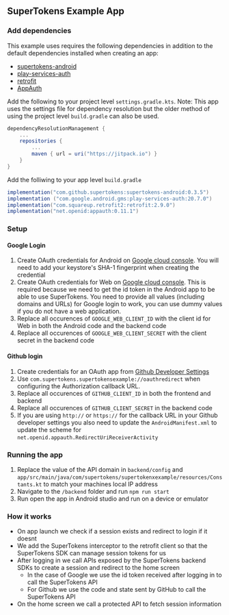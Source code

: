 ## SuperTokens Example App

### Add dependencies

This example uses requires the following dependencies in addition to the default dependencies installed when creating an app:
- [supertokens-android](https://github.com/supertokens/supertokens-android)
- [play-services-auth](https://mvnrepository.com/artifact/com.google.android.gms/play-services-auth?repo=google)
- [retrofit](https://square.github.io/retrofit/)
- [AppAuth](https://github.com/openid/AppAuth-Android)

Add the following to your project level `settings.gradle.kts`. Note: This app uses the settings file for dependency resolution but the older method of using the project level `build.gradle` can also be used.

```gradle
dependencyResolutionManagement {
    ...
    repositories {
        ...
        maven { url = uri("https://jitpack.io") }
    }
}
```

Add the folliwing to your app level `build.gradle`

```gradle
implementation("com.github.supertokens:supertokens-android:0.3.5")
implementation ("com.google.android.gms:play-services-auth:20.7.0")
implementation("com.squareup.retrofit2:retrofit:2.9.0")
implementation("net.openid:appauth:0.11.1")
```

### Setup

#### Google Login

1. Create OAuth credentials for Android on [Google cloud console](https://console.cloud.google.com/). You will need to add your keystore's SHA-1 fingerprint when creating the credential
2. Create OAuth credentials for Web on [Google cloud console](https://console.cloud.google.com/). This is required because we need to get the id token in the Android app to be able to use SuperTokens. You need to provide all values (including domains and URLs) for Google login to work, you can use dummy values if you do not have a web application.
3. Replace all occurences of `GOOGLE_WEB_CLIENT_ID` with the client id for Web in both the Android code and the backend code
4. Replace all occurences of `GOOGLE_WEB_CLIENT_SECRET` with the client secret in the backend code

#### Github login
1. Create credentials for an OAuth app from [Github Developer Settings](https://github.com/settings/developers)
2. Use `com.supertokens.supertokensexample://oauthredirect` when configuring the Authorization callback URL.
3. Replace all occurences of `GITHUB_CLIENT_ID` in both the frontend and backend
4. Replace all occurences of `GITHUB_CLIENT_SECRET` in the backend code
5. If you are using `http://` or `https://` for the callback URL in your Github developer settings you also need to update the `AndroidManifest.xml` to update the scheme for `net.openid.appauth.RedirectUriReceiverActivity`

### Running the app

1. Replace the value of the API domain in `backend/config` and `app/src/main/java/com/supertokens/supertokenxexample/resources/Constants.kt` to match your machines local IP address
2. Navigate to the `/backend` folder and run `npm run start`
3. Run open the app in Android studio and run on a device or emulator

### How it works
- On app launch we check if a session exists and redirect to login if it doesnt
- We add the SuperTokens interceptor to the retrofit client so that the SuperTokens SDK can manage session tokens for us
- After logging in we call APIs exposed by the SuperTokens backend SDKs to create a session and redirect to the home screen
    - In the case of Google we use the id token received after logging in to call the SuperTokens API
    - For Github we use the code and state sent by GitHub to call the SuperTokens API
- On the home screen we call a protected API to fetch session information